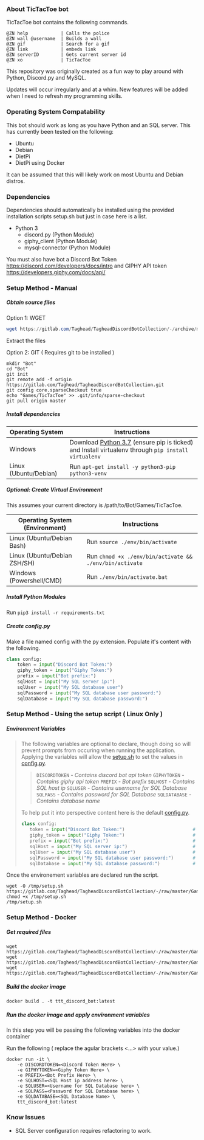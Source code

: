 ### About TicTacToe bot

TicTacToe bot contains the following commands.

```
@ZN help            | Calls the police
@ZN wall @username  | Builds a wall
@ZN gif             | Search for a gif
@ZN link            | embeds link
@ZN serverID        | Gets current server id
@ZN xo              | TicTacToe
```

This repository was originally created as a fun way to play around with Python, Discord.py and MySQL. 

Updates will occur irregularly and at a whim. New features will be added when I need to refresh my programming skills.

### Operating System Compatability
This bot should work as long as you have Python and an SQL server. This has currently been tested on the following:
- Ubuntu
- Debian
- DietPi
- DietPi using Docker

It can be assumed that this will likely work on most Ubuntu and Debian distros.

### Dependencies
Dependencies should automatically be installed using the provided installation scripts setup.sh but just in case here is a list.
- Python 3
    - discord.py        (Python Module)
    - giphy_client      (Python Module)
    - mysql-connector   (Python Module)

You must also have bot a Discord Bot Token https://discord.com/developers/docs/intro and GIPHY API token https://developers.giphy.com/docs/api/

### Setup Method - Manual 

##### *Obtain source files*

Option 1: WGET

```powershell
wget https://gitlab.com/Taghead/TagheadDiscordBotCollection/-/archive/master/TagheadDiscordBotCollection-master.zip
```

Extract the files

Option 2: GIT ( Requires git to be installed )

```shell
mkdir "Bot"
cd "Bot"
git init
git remote add -f origin https://gitlab.com/Taghead/TagheadDiscordBotCollection.git
git config core.sparseCheckout true
echo "Games/TicTacToe" >> .git/info/sparse-checkout
git pull origin master
```

##### *Install dependencies*


| Operating System | Instructions 
| ------ | ------ |
| Windows| Download [Python 3.7](https://www.python.org/downloads/windows/) (ensure pip is ticked) and Install virtualenv through `pip install virtualenv`
| Linux (Ubuntu/Debian)| Run `apt-get install -y python3-pip python3-venv`

##### *Optional: Create Virtual Environment*

This assumes your current directory is /path/to/Bot/Games/TicTacToe.

| Operating System (Environment) | Instructions 
| ------ | ------ |
| Linux (Ubuntu/Debian Bash)| Run `source ./env/bin/activate`|
| Linux (Ubuntu/Debian ZSH/SH)| Run `chmod +x ./env/bin/activate && ./env/bin/activate`|
| Windows (Powershell/CMD)| Run `./env/bin/activate.bat`

##### Install Python Modules

Run `pip3 install -r requirements.txt`

##### Create config.py
Make a file named config with the py extension. Populate it's content with the following.
```python
class config:
    token = input("Discord Bot Token:")
    giphy_token = input("Giphy Token:")
    prefix = input("Bot prefix:")
    sqlHost = input("My SQL server ip:")
    sqlUser = input("My SQL database user")
    sqlPassword = input("My SQL database user password:")
    sqlDatabase = input("My SQL database password:")
```

### Setup Method - Using the setup script ( Linux Only )


##### Environment Variables
> The following variables are optional to declare, though doing so will prevent prompts from occuring when running the application. Applying the variables will allow the [setup.sh](/Games/TicTacToe/setup.sh) to set the values in [config.py](/Games/TicTacToe/config.py). 
> > `DISCORDTOKEN`  *- Contains discord bot api token*
> > `GIPHYTOKEN` 	*- Contains giphy api token*
> > `PREFIX`        *- Bot prefix*
> > `SQLHOST` 	    *- Contains SQL host ip*
> > `SQLUSER`	    *- Contains username for SQL Database*
> > `SQLPASS`	    *- Contains password for SQL Database*
> > `SQLDATABASE`	*- Contains database name*
> 
> To help put it into perspective content here is the default [config.py](/Games/TicTacToe/config.py).
>```python
>class config:
>    token = input("Discord Bot Token:")                         # Discord Bot Token
>    giphy_token = input("Giphy Token:")                         # Giphy API token
>    prefix = input("Bot prefix:")                               # Replace this with your desired prefix
>    sqlHost = input("My SQL server ip:")                        # Manually installed SQL onto another device
>    sqlUser = input("My SQL database user")                     # Change only if you changed #practiceCreateUsers.sql and practiceCreate.sql
>    sqlPassword = input("My SQL database user password:")       # Change only if you changed #practiceCreateUsers.sql and practiceCreate.sql
>    sqlDatabase = input("My SQL database password:")            # Change only if you changed #practiceCreateUsers.sql and practiceCreate.sql
>```

Once the environement variables are declared run the script.
```shell
wget -O /tmp/setup.sh https://gitlab.com/Taghead/TagheadDiscordBotCollection/-/raw/master/Games/TicTacToe/setup.sh
chmod +x /tmp/setup.sh
/tmp/setup.sh
```

### Setup Method - Docker

##### *Get required files*
```shell
wget https://gitlab.com/Taghead/TagheadDiscordBotCollection/-/raw/master/Games/TicTacToe/Dockerfile
wget https://gitlab.com/Taghead/TagheadDiscordBotCollection/-/raw/master/Games/TicTacToe/requirements.txt
wget https://gitlab.com/Taghead/TagheadDiscordBotCollection/-/raw/master/Games/TicTacToe/setup.sh

```

##### *Build the docker image*
```shell
docker build . -t ttt_discord_bot:latest
```

##### *Run the docker image and apply environment variables*

In this step you will be passing the following variables into the docker container

Run the following ( replace the agular brackets <...> with your value.)

 ```shell
 docker run -it \ 
     -e DISCORDTOKEN=<Discord Token Here> \
     -e GIPHYTOKEN=<Giphy Token Here> \
     -e PREFIX=<Bot Prefix Here> \
     -e SQLHOST=<SQL Host ip address here> \
     -e SQLUSER=<Username for SQL Database here> \
     -e SQLPASS=<Password for SQL Database here> \
     -e SQLDATABASE=<SQL Database Name> \
     ttt_discord_bot:latest
 ```


### Know Issues

- SQL Server configuration requires refactoring to work. 
